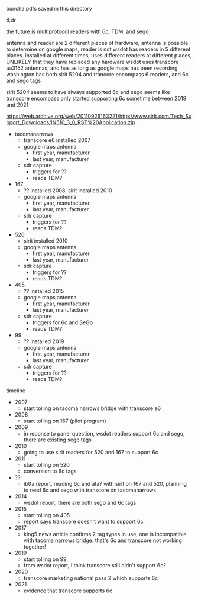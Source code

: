 buncha pdfs saved in this directory

tl;dr

the future is multiprotocol readers with 6c, TDM, and sego

antenna and reader are 2 different pieces of hardware; antenna is possible to determine on google maps, reader is not
wsdot has readers in 5 different places. installed at different times, uses different readers at different places, UNLIKELY that they have replaced any hardware
wsdot uses transcore aa3152 antennas, and has as long as google maps has been recording
washington has both sirit 5204 and trancore encompass 6 readers, and 6c and sego tags

sirit 5204 seems to have always supported 6c and sego
seems like transcore encompass only started supporting 6c sometime between 2019 and 2021

https://web.archive.org/web/20110926163221/http://www.sirit.com/Tech_Support_Downloads/IN510_3_0_RST%20Application.zip


- tacomanarrows
    - transcore e6 installed 2007
    - google maps antenna
        - first year, manufacturer
        - last year, manufacturer
    - sdr capture
        - triggers for ??
        - reads TDM?
- 167
    - ?? installed 2008, sirit installed 2010
    - google maps antenna
        - first year, manufacturer
        - last year, manufacturer
    - sdr capture
        - triggers for ??
        - reads TDM?
- 520
    - sirit installed 2010
    - google maps antenna
        - first year, manufacturer
        - last year, manufacturer
    - sdr capture
        - triggers for ??
        - reads TDM?
- 405
    - ?? installed 2015
    - google maps antenna
        - first year, manufacturer
        - last year, manufacturer
    - sdr capture
        - triggers for 6c and SeGo
        - reads TDM?
- 99
    - ?? installed 2019
    - google maps antenna
        - first year, manufacturer
        - last year, manufacturer
    - sdr capture
        - triggers for ??
        - reads TDM?






timeline
- 2007
    - start tolling on tacoma narrows bridge with transcore e6
- 2008
    - start tolling on 167 (pilot program)
- 2009
    - in reponse to panel question, wsdot readers support 6c and sego, there are existing sego tags
- 2010
    - going to use sirit readers for 520 and 167 to support 6c
- 2011
    - start tolling on 520
    - conversion to 6c tags
- ??
    - ibtta report, reading 6c and ata? with sirit on 167 and 520, planning to read 6c and sego with transcore on tacomanarrows
- 2014
    - wsdot report, there are both sego and 6c tags
- 2015
    - start tolling on 405
    - report says transcore doesn't want to support 6c
- 2017
    - king5 news article confirms 2 tag types in use, one is incompatible with tacoma narrows bridge. that's 6c and transcore not working together!
- 2019
    - start tolling on 99
    - from wsdot report, I think transcore still didn't support 6c?
- 2020
    - transcore marketing national pass 2 which supports 6c
- 2021
    - evidence that transcore supports 6c

